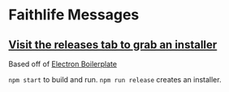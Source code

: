 # Faithlife Messages

## [Visit the releases tab to grab an installer](releases)

Based off of [Electron Boilerplate](https://github.com/szwacz/electron-boilerplate.git)

`npm start` to build and run. `npm run release` creates an installer.
